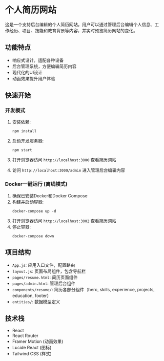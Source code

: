# 个人简历网站

这是一个支持后台编辑的个人简历网站。用户可以通过管理后台编辑个人信息、工作经历、项目、技能和教育背景等内容，并实时预览简历网站的变化。

## 功能特点

- 响应式设计，适配各种设备
- 后台管理系统，方便编辑简历内容
- 现代化的UI设计
- 动画效果提升用户体验

## 快速开始

### 开发模式

1. 安装依赖:
   ```
   npm install
   ```

2. 启动开发服务器:
   ```
   npm start
   ```

3. 打开浏览器访问 `http://localhost:3000` 查看简历网站

4. 访问 `http://localhost:3000/admin` 进入管理后台编辑内容

### Docker一键运行 (离线模式)

1. 确保已安装Docker和Docker Compose
2. 构建并启动容器:
   ```
   docker-compose up -d
   ```
3. 打开浏览器访问 `http://localhost:3002` 查看简历网站
4. 停止容器:
   ```
   docker-compose down
   ```

## 项目结构

- `App.js`: 应用入口文件，配置路由
- `layout.js`: 页面布局组件，包含导航栏
- `pages/resume.html`: 简历页面组件
- `pages/admin.html`: 管理后台组件
- `components/resume/`: 简历各部分组件（hero, skills, experience, projects, education, footer）
- `entities/`: 数据模型定义

## 技术栈

- React
- React Router
- Framer Motion (动画效果)
- Lucide React (图标)
- Tailwind CSS (样式)
